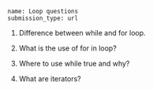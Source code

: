 ```ngMeta
name: Loop questions
submission_type: url
```


1. Difference between while and for loop.


2. What is the use of for in loop?


3. Where to use  while true and why?


4. What are iterators?